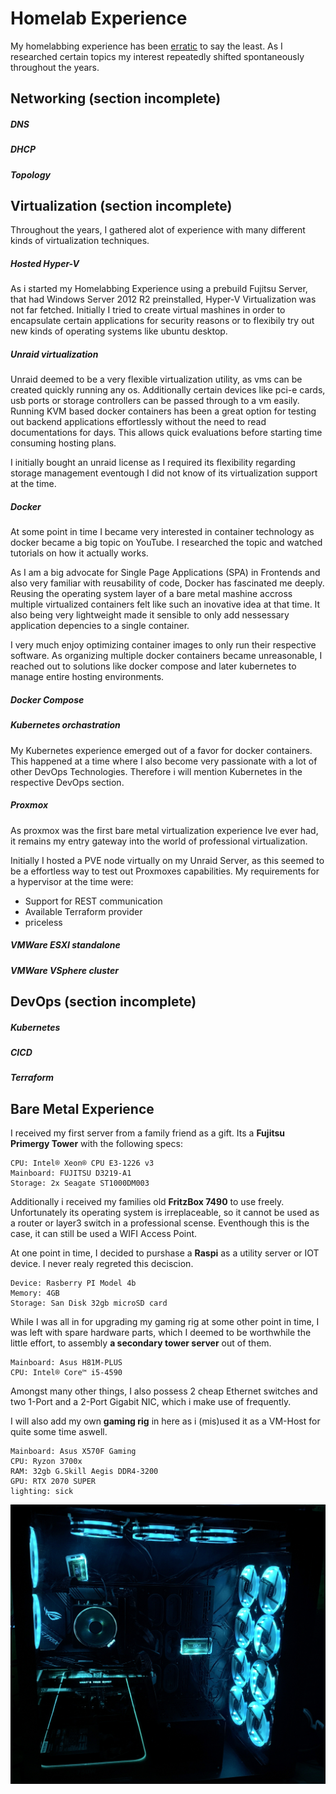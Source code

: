 # Homelab Experience

My homelabbing experience has been [erratic](https://www.google.com/search?client=firefox-b-d&q=erratic) to say the least. As I researched certain topics my interest repeatedly shifted spontaneously throughout the years.

## Networking (section incomplete)

##### DNS

##### DHCP

##### Topology

## Virtualization (section incomplete)

Throughout the years, I gathered alot of experience with many different kinds of virtualization techniques.

##### Hosted Hyper-V

As i started my Homelabbing Experience using a prebuild Fujitsu Server, that had Windows Server 2012 R2 preinstalled, Hyper-V Virtualization was not far fetched. Initially I tried to create virtual mashines in order to encapsulate certain applications for security reasons or to flexibily try out new kinds of operating systems like ubuntu desktop.

##### Unraid virtualization

Unraid deemed to be a very flexible virtualization utility, as vms can be created quickly running any os. Additionally certain devices like pci-e cards, usb ports or storage controllers can be passed through to a vm easily. Running KVM based docker containers has been a great option for testing out backend applications effortlessly without the need to read documentations for days. This allows quick evaluations before starting time consuming hosting plans.

I initially bought an unraid license as I required its flexibility regarding storage management eventough I did not know of its virtualization support at the time.

##### Docker

At some point in time I became very interested in container technology as docker became a big topic on YouTube. I researched the topic and watched tutorials on how it actually works.

As I am a big advocate for Single Page Applications (SPA) in Frontends and also very familiar with reusability of code, Docker has fascinated me deeply. Reusing the operating system layer of a bare metal mashine accross multiple virtualized containers felt like such an inovative idea at that time. It also being very lightweight made it sensible to only add nessessary application depencies to a single container.

I very much enjoy optimizing container images to only run their respective software. As organizing multiple docker containers became unreasonable, I reached out to solutions like docker compose and later kubernetes to manage entire hosting environments.

##### Docker Compose

##### Kubernetes orchastration

My Kubernetes experience emerged out of a favor for docker containers. This happened at a time where I also become very passionate with a lot of other DevOps Technologies. Therefore i will mention Kubernetes in the respective DevOps section.

##### Proxmox

As proxmox was the first bare metal virtualization experience Ive ever had, it remains my entry gateway into the world of professional virtualization.

Initially I hosted a PVE node virtually on my Unraid Server, as this seemed to be a effortless way to test out Proxmoxes capabilities. My requirements for a hypervisor at the time were:

- Support for REST communication
- Available Terraform provider
- priceless

##### VMWare ESXI standalone

##### VMWare VSphere cluster

## DevOps (section incomplete)

##### Kubernetes

##### CICD

##### Terraform

## Bare Metal Experience

I received my first server from a family friend as a gift. Its a **Fujitsu Primergy Tower** with the following specs:

```
CPU: Intel® Xeon® CPU E3-1226 v3
Mainboard: FUJITSU D3219-A1
Storage: 2x Seagate ST1000DM003
```

Additionally i received my families old **FritzBox 7490** to use freely. Unfortunately its operating system is irreplaceable, so it cannot be used as a router or layer3 switch in a professional scense. Eventhough this is the case, it can still be used a WIFI Access Point.

At one point in time, I decided to purshase a **Raspi** as a utility server or IOT device. I never realy regreted this deciscion.

```
Device: Rasberry PI Model 4b
Memory: 4GB
Storage: San Disk 32gb microSD card
```

While I was all in for upgrading my gaming rig at some other point in time, I was left with spare hardware parts, which I deemed to be worthwhile the little effort, to assembly **a secondary tower server** out of them.

```
Mainboard: Asus H81M-PLUS
CPU: Intel® Core™ i5-4590
```

Amongst many other things, I also possess 2 cheap Ethernet switches and two 1-Port and a 2-Port Gigabit NIC, which i make use of frequently.

I will also add my own **gaming rig** in here as i (mis)used it as a VM-Host for quite some time aswell.

```
Mainboard: Asus X570F Gaming
CPU: Ryzon 3700x
RAM: 32gb G.Skill Aegis DDR4-3200
GPU: RTX 2070 SUPER
lighting: sick
```

![lighting image](/media/lighting.jpeg)



